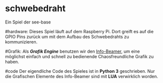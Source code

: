 # schwebedraht
Ein Spiel der see-base

#hardware:
Dieses Spiel läuft auf dem Raspberry Pi. Dort greift es auf die GPIO Pins zurück um mit dem Aufbau des Schwebedrahts zu kommunizieren.

#Grafik:
Als ***Grafik Engine*** benutzen wir den [Info-Beamer](https://info-beamer.com/), um eine möglichst einfach und schnell zu bedienende Chaosfreundliche Grafik zu haben.

#code
Der eigendliche Code des Spieles ist in **Python 3** geschrieben. 
Nur die Grafischen Elemente des Info-Beamer sind mit **LUA** verwirklich worden.
